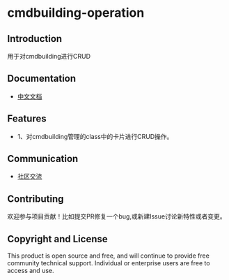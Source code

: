 # cmdbuilding-operation

## Introduction
用于对cmdbuilding进行CRUD

## Documentation
- [中文文档](http://www.xuewuzhijing9981.top/cmdbuilding-springboot-starter)

## Features
- 1、对cmdbuilding管理的class中的卡片进行CRUD操作。

## Communication
- [社区交流](http://www.xuewuzhijing9981.top/cmdbuilding-springboot-starter/community.html)

## Contributing
欢迎参与项目贡献！比如提交PR修复一个bug,或新建Issue讨论新特性或者变更。

## Copyright and License
This product is open source and free, and will continue to provide free community technical support. Individual or enterprise users are free to access and use.
